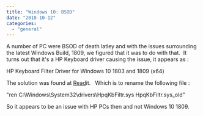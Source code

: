 ```yaml
---
title: "Windows 10: BSOD"
date: "2018-10-12"
categories: 
  - "general"
---
```


A number of PC were BSOD of death latley and with the issues surrounding the latest Windows Build, 1809, we figured that it was to do with that.  It turns out that it's a HP Keyboard driver causing the issue, it appears as :  
  
HP Keyboard Filter Driver for Windows 10 1803 and 1809 (x64)  
  
The solution was found at [Read](https://www.reddit.com/r/Windows10/comments/9n0bkw/one_of_these_quality_updates_can_cause_an/)it.   Which is to rename the following file :  
  
"ren C:\\Windows\\System32\\drivers\\HpqKbFiltr.sys HpqKbFiltr.sys\_old"  
  
So it appears to be an issue with HP PCs then and not Windows 10 1809.
